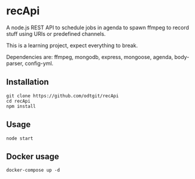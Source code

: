 # recApi

A node.js REST API to schedule jobs in agenda to spawn ffmpeg to record stuff using URIs or predefined channels.

This is a learning project, expect everything to break.

Dependencies are: ffmpeg, mongodb, express, mongoose, agenda, body-parser, config-yml.

## Installation

```
git clone https://github.com/odtgit/recApi
cd recApi
npm install
```

## Usage

```
node start
```

## Docker usage

```
docker-compose up -d
```
